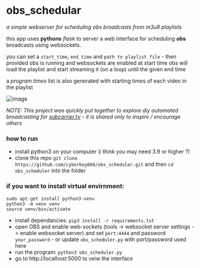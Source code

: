 # obs_schedular

_a simple webserver for scheduling obs broadcasts from m3u8 playlists_

this app uses __pythons__ _flask_ to server a web interface for scheduling __obs__ broadcasts using websockets.

you can set a `start_time`, `end_time` and `path to playlist file` - then provided obs is running and websockets are enabled at start time obs will load the playlist and start streaming it (on a loop) until the given end time

a _program times_ list is also generated with starting times of each video in the playlist

![image](https://github.com/cyberboy666/obs_scheduler/assets/12017938/63738f8c-d476-4e42-8a20-309b04853ec8)

_NOTE: This project was quickly put together to explore diy automated broadcasting for [subcarrier.tv](https://subcarrier.tv) - it is shared only to inspire / encourage others_

### how to run

- install python3 on your computer (i think you may need 3.9 or higher ?)
- clone this repo `git clone https://github.com/cyberboy666/obs_scheduler.git` and then `cd obs_scheduler` into the folder

### if you want to install virtual envirnment:

```
sudo apt-get install python3-venv
python3 -m venv venv
source venv/bin/activate
```

- install dependancies: `pip3 install -r requirements.txt`
- open OBS and enable web-sockets (tools -> websocket server settings -> enable websocket server) and set `port:4444` and password `your_password` - or update `obs_scheduler.py` with port/password used here
- run the program: `python3 obs_scheduler.py `
- go to http://localhost:5000 to veiw the interface
